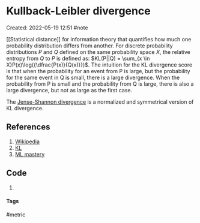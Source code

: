 # Kullback-Leibler divergence
Created: 2022-05-19 12:51
#note

[[Statistical distance]] for information theory that quantifies how much one probability distribution differs from another.
For discrete probability distributions *P* and *Q* defined on the same probability space *X*, the relative entropy from *Q* to *P* is defined as: $KL(P||Q) = \sum_{x \in X}P(x)\log({\dfrac{P(x)}{Q(x)}})$. The intuition for the KL divergence score is that when the probability for an event from P is large, but the probability for the same event in Q is small, there is a large divergence. When the probability from P is small and the probability from Q is large, there is also a large divergence, but not as large as the first case.

The [Jense-Shannon divergence](https://en.wikipedia.org/wiki/Jensen%E2%80%93Shannon_divergence) is a normalized and symmetrical version of KL divergence. 

## References
1. [Wikipedia](https://en.wikipedia.org/wiki/Kullback%E2%80%93Leibler_divergence)
2. [KL](http://hanj.cs.illinois.edu/cs412/bk3/KL-divergence.pdf)
3. [ML mastery](https://machinelearningmastery.com/divergence-between-probability-distributions/)

## Code
1. 

#### Tags
#metric